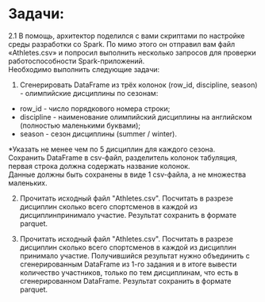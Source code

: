 # Задачи:
2.1 В помощь, архитектор поделился с вами скриптами по настройке среды разработки со Spark.
По мимо этого он отправил вам файл «Athletes.csv» и попросил выполнить несколько запросов
для проверки работоспособности Spark-приложений.  
Необходимо выполнить следующие задачи: 

1) Сгенерировать DataFrame из трёх колонок (row_id, discipline, season) - олимпийские дисциплины по сезонам:
- row_id - число порядкового номера строки;
- discipline - наименование олимпийский дисциплины на английском (полностью маленькими буквами);
- season - сезон дисциплины (summer / winter).

*Указать не менее чем по 5 дисциплин для каждого сезона.  
Сохранить DataFrame в csv-файл, разделитель колонок табуляция, первая строка должна содержать название колонок.  
Данные должны быть сохранены в виде 1 csv-файла, а не множества маленьких.

2) Прочитать исходный файл "Athletes.csv".
Посчитать в разрезе дисциплин сколько всего спортсменов в каждой из дисциплинпринимало участие.
Результат сохранить в формате parquet.

3) Прочитать исходный файл "Athletes.csv".
Посчитать в разрезе дисциплин сколько всего спортсменов в каждой из дисциплин принимало участие.
Получившийся результат нужно объединить с сгенерированным DataFrame из 1-го задания и в итоге вывести количество участников, только по тем дисциплинам, что есть в сгенерированном DataFrame.
Результат сохранить в формате parquet.
